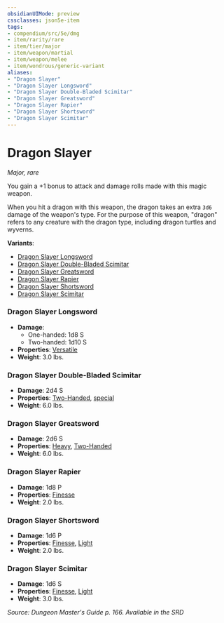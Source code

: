 ```yaml
---
obsidianUIMode: preview
cssclasses: json5e-item
tags:
- compendium/src/5e/dmg
- item/rarity/rare
- item/tier/major
- item/weapon/martial
- item/weapon/melee
- item/wondrous/generic-variant
aliases: 
- "Dragon Slayer"
- "Dragon Slayer Longsword"
- "Dragon Slayer Double-Bladed Scimitar"
- "Dragon Slayer Greatsword"
- "Dragon Slayer Rapier"
- "Dragon Slayer Shortsword"
- "Dragon Slayer Scimitar"
---
```

# Dragon Slayer
*Major, rare*  


You gain a +1 bonus to attack and damage rolls made with this magic weapon.

When you hit a dragon with this weapon, the dragon takes an extra `3d6` damage of the weapon's type. For the purpose of this weapon, "dragon" refers to any creature with the dragon type, including dragon turtles and wyverns.

**Variants**:
- [Dragon Slayer Longsword](#Dragon%20Slayer%20Longsword)
- [Dragon Slayer Double-Bladed Scimitar](#Dragon%20Slayer%20Double-Bladed%20Scimitar)
- [Dragon Slayer Greatsword](#Dragon%20Slayer%20Greatsword)
- [Dragon Slayer Rapier](#Dragon%20Slayer%20Rapier)
- [Dragon Slayer Shortsword](#Dragon%20Slayer%20Shortsword)
- [Dragon Slayer Scimitar](#Dragon%20Slayer%20Scimitar)

### Dragon Slayer Longsword

- **Damage**:
  - One-handed: 1d8 S
  - Two-handed: 1d10 S
- **Properties**: [Versatile](Mechanics/Rules/item-properties.md#Versatile)
- **Weight**: 3.0 lbs.

### Dragon Slayer Double-Bladed Scimitar

- **Damage**: 2d4 S
- **Properties**: [Two-Handed](Mechanics/Rules/item-properties.md#Two-Handed), [special](Mechanics/Rules/item-properties.md#Special%20Weapons)
- **Weight**: 6.0 lbs.

### Dragon Slayer Greatsword

- **Damage**: 2d6 S
- **Properties**: [Heavy](Mechanics/Rules/item-properties.md#Heavy), [Two-Handed](Mechanics/Rules/item-properties.md#Two-Handed)
- **Weight**: 6.0 lbs.

### Dragon Slayer Rapier

- **Damage**: 1d8 P
- **Properties**: [Finesse](Mechanics/Rules/item-properties.md#Finesse)
- **Weight**: 2.0 lbs.

### Dragon Slayer Shortsword

- **Damage**: 1d6 P
- **Properties**: [Finesse](Mechanics/Rules/item-properties.md#Finesse), [Light](Mechanics/Rules/item-properties.md#Light)
- **Weight**: 2.0 lbs.

### Dragon Slayer Scimitar

- **Damage**: 1d6 S
- **Properties**: [Finesse](Mechanics/Rules/item-properties.md#Finesse), [Light](Mechanics/Rules/item-properties.md#Light)
- **Weight**: 3.0 lbs.


*Source: Dungeon Master's Guide p. 166. Available in the <span title='Systems Reference Document (5.1)'>SRD</span>*